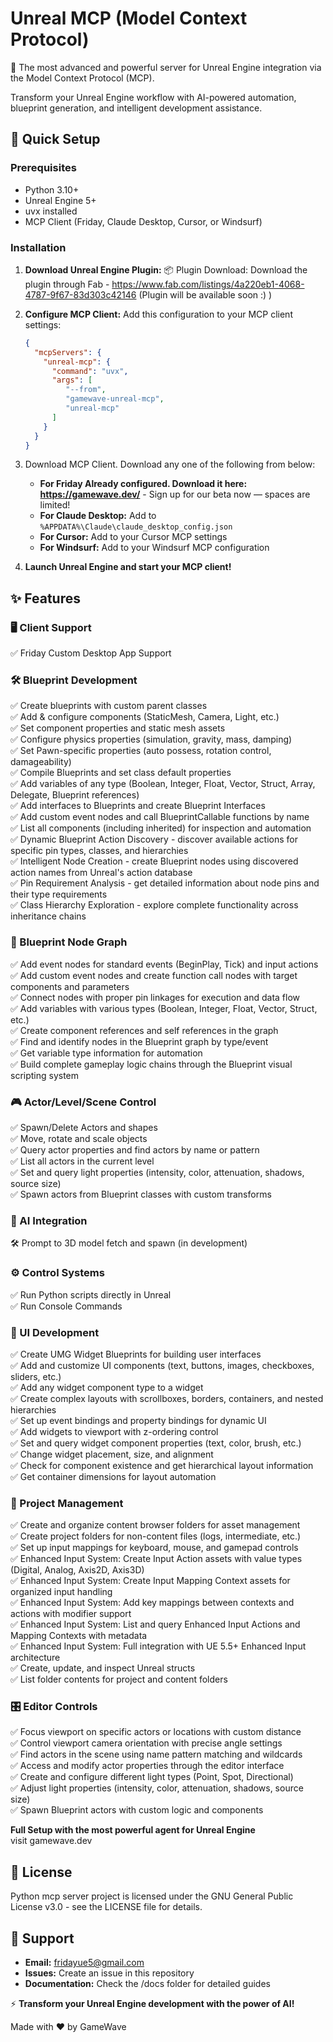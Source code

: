 # Unreal MCP (Model Context Protocol)

🚀 The most advanced and powerful server for Unreal Engine integration via the Model Context Protocol (MCP).

Transform your Unreal Engine workflow with AI-powered automation, blueprint generation, and intelligent development assistance.

## 🎯 Quick Setup

### Prerequisites
- Python 3.10+
- Unreal Engine 5+
- uvx installed
- MCP Client (Friday, Claude Desktop, Cursor, or Windsurf)

### Installation

1. **Download Unreal Engine Plugin:**
   📦 Plugin Download: Download the plugin through Fab - https://www.fab.com/listings/4a220eb1-4068-4787-9f67-83d303c42146 (Plugin will be available soon :) )

2. **Configure MCP Client:**
   Add this configuration to your MCP client settings:
   ```json
   {
     "mcpServers": {
       "unreal-mcp": {
         "command": "uvx",
         "args": [
            "--from",
            "gamewave-unreal-mcp",
            "unreal-mcp"
         ]
       }
     }
   }
   ```

3. Download MCP Client. Download any one of the following from below:
   - **For Friday Already configured. Download it here: https://gamewave.dev/** - Sign up for our beta now — spaces are limited!
   - **For Claude Desktop:** Add to `%APPDATA%\Claude\claude_desktop_config.json`
   - **For Cursor:** Add to your Cursor MCP settings
   - **For Windsurf:** Add to your Windsurf MCP configuration

5. **Launch Unreal Engine and start your MCP client!**

## ✨ Features

### 🖥️ Client Support
✅ Friday Custom Desktop App Support

### 🛠️ Blueprint Development
✅ Create blueprints with custom parent classes  
✅ Add & configure components (StaticMesh, Camera, Light, etc.)  
✅ Set component properties and static mesh assets  
✅ Configure physics properties (simulation, gravity, mass, damping)  
✅ Set Pawn-specific properties (auto possess, rotation control, damageability)  
✅ Compile Blueprints and set class default properties  
✅ Add variables of any type (Boolean, Integer, Float, Vector, Struct, Array, Delegate, Blueprint references)  
✅ Add interfaces to Blueprints and create Blueprint Interfaces  
✅ Add custom event nodes and call BlueprintCallable functions by name  
✅ List all components (including inherited) for inspection and automation  
✅ Dynamic Blueprint Action Discovery - discover available actions for specific pin types, classes, and hierarchies  
✅ Intelligent Node Creation - create Blueprint nodes using discovered action names from Unreal's action database  
✅ Pin Requirement Analysis - get detailed information about node pins and their type requirements  
✅ Class Hierarchy Exploration - explore complete functionality across inheritance chains  

### 🔗 Blueprint Node Graph
✅ Add event nodes for standard events (BeginPlay, Tick) and input actions  
✅ Add custom event nodes and create function call nodes with target components and parameters  
✅ Connect nodes with proper pin linkages for execution and data flow  
✅ Add variables with various types (Boolean, Integer, Float, Vector, Struct, etc.)  
✅ Create component references and self references in the graph  
✅ Find and identify nodes in the Blueprint graph by type/event  
✅ Get variable type information for automation  
✅ Build complete gameplay logic chains through the Blueprint visual scripting system  

### 🎮 Actor/Level/Scene Control
✅ Spawn/Delete Actors and shapes  
✅ Move, rotate and scale objects  
✅ Query actor properties and find actors by name or pattern  
✅ List all actors in the current level  
✅ Set and query light properties (intensity, color, attenuation, shadows, source size)  
✅ Spawn actors from Blueprint classes with custom transforms  

### 🤖 AI Integration
🛠️ Prompt to 3D model fetch and spawn (in development)  

### ⚙️ Control Systems
✅ Run Python scripts directly in Unreal  
✅ Run Console Commands

### 🎨 UI Development
✅ Create UMG Widget Blueprints for building user interfaces  
✅ Add and customize UI components (text, buttons, images, checkboxes, sliders, etc.)  
✅ Add any widget component type to a widget  
✅ Create complex layouts with scrollboxes, borders, containers, and nested hierarchies  
✅ Set up event bindings and property bindings for dynamic UI  
✅ Add widgets to viewport with z-ordering control  
✅ Set and query widget component properties (text, color, brush, etc.)  
✅ Change widget placement, size, and alignment  
✅ Check for component existence and get hierarchical layout information  
✅ Get container dimensions for layout automation  

### 📁 Project Management
✅ Create and organize content browser folders for asset management  
✅ Create project folders for non-content files (logs, intermediate, etc.)  
✅ Set up input mappings for keyboard, mouse, and gamepad controls  
✅ Enhanced Input System: Create Input Action assets with value types (Digital, Analog, Axis2D, Axis3D)  
✅ Enhanced Input System: Create Input Mapping Context assets for organized input handling  
✅ Enhanced Input System: Add key mappings between contexts and actions with modifier support  
✅ Enhanced Input System: List and query Enhanced Input Actions and Mapping Contexts with metadata  
✅ Enhanced Input System: Full integration with UE 5.5+ Enhanced Input architecture  
✅ Create, update, and inspect Unreal structs  
✅ List folder contents for project and content folders  

### 🎛️ Editor Controls
✅ Focus viewport on specific actors or locations with custom distance  
✅ Control viewport camera orientation with precise angle settings  
✅ Find actors in the scene using name pattern matching and wildcards  
✅ Access and modify actor properties through the editor interface  
✅ Create and configure different light types (Point, Spot, Directional)  
✅ Adjust light properties (intensity, color, attenuation, shadows, source size)  
✅ Spawn Blueprint actors with custom logic and components  

**Full Setup with the most powerful agent for Unreal Engine**  
visit gamewave.dev

## 📝 License
Python mcp server project is licensed under the GNU General Public License v3.0 - see the LICENSE file for details.

## 🤝 Support
- **Email:** fridayue5@gmail.com
- **Issues:** Create an issue in this repository
- **Documentation:** Check the /docs folder for detailed guides

⚡ **Transform your Unreal Engine development with the power of AI!**

Made with ❤️ by GameWave
